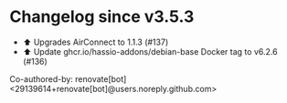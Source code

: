 # Changelog since v3.5.3
- ⬆️ Upgrades AirConnect to 1.1.3 (#137) 
- ⬆️ Update ghcr.io/hassio-addons/debian-base Docker tag to v6.2.6 (#136)

Co-authored-by: renovate[bot] <29139614+renovate[bot]@users.noreply.github.com> 
